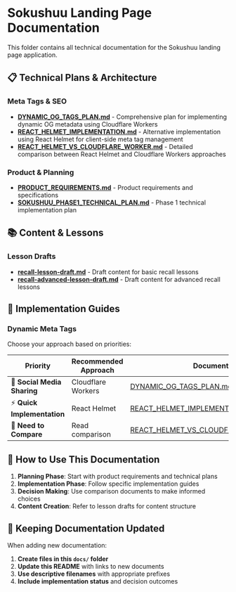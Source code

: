 # Sokushuu Landing Page Documentation

This folder contains all technical documentation for the Sokushuu landing page application.

## 📋 Technical Plans & Architecture

### Meta Tags & SEO
- **[DYNAMIC_OG_TAGS_PLAN.md](./DYNAMIC_OG_TAGS_PLAN.md)** - Comprehensive plan for implementing dynamic OG metadata using Cloudflare Workers
- **[REACT_HELMET_IMPLEMENTATION.md](./REACT_HELMET_IMPLEMENTATION.md)** - Alternative implementation using React Helmet for client-side meta tag management
- **[REACT_HELMET_VS_CLOUDFLARE_WORKER.md](./REACT_HELMET_VS_CLOUDFLARE_WORKER.md)** - Detailed comparison between React Helmet and Cloudflare Workers approaches

### Product & Planning
- **[PRODUCT_REQUIREMENTS.md](./PRODUCT_REQUIREMENTS.md)** - Product requirements and specifications
- **[SOKUSHUU_PHASE1_TECHNICAL_PLAN.md](./SOKUSHUU_PHASE1_TECHNICAL_PLAN.md)** - Phase 1 technical implementation plan

## 📚 Content & Lessons

### Lesson Drafts
- **[recall-lesson-draft.md](./recall-lesson-draft.md)** - Draft content for basic recall lessons
- **[recall-advanced-lesson-draft.md](./recall-advanced-lesson-draft.md)** - Draft content for advanced recall lessons

## 🔧 Implementation Guides

### Dynamic Meta Tags
Choose your approach based on priorities:

| Priority | Recommended Approach | Document |
|----------|---------------------|----------|
| 🚀 **Social Media Sharing** | Cloudflare Workers | [DYNAMIC_OG_TAGS_PLAN.md](./DYNAMIC_OG_TAGS_PLAN.md) |
| ⚡ **Quick Implementation** | React Helmet | [REACT_HELMET_IMPLEMENTATION.md](./REACT_HELMET_IMPLEMENTATION.md) |
| 🤔 **Need to Compare** | Read comparison | [REACT_HELMET_VS_CLOUDFLARE_WORKER.md](./REACT_HELMET_VS_CLOUDFLARE_WORKER.md) |

## 📖 How to Use This Documentation

1. **Planning Phase**: Start with product requirements and technical plans
2. **Implementation Phase**: Follow specific implementation guides
3. **Decision Making**: Use comparison documents to make informed choices
4. **Content Creation**: Refer to lesson drafts for content structure

## 🔄 Keeping Documentation Updated

When adding new documentation:
1. **Create files in this `docs/` folder**
2. **Update this README** with links to new documents
3. **Use descriptive filenames** with appropriate prefixes
4. **Include implementation status** and decision outcomes
